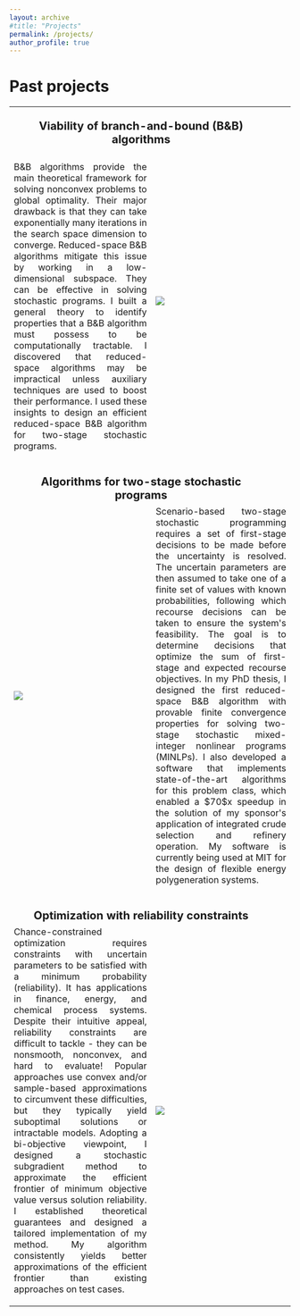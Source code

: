 ```yaml
---
layout: archive
#title: "Projects"
permalink: /projects/
author_profile: true
---
```

<html>
<body>
    <h1>Past projects</h1>
<div>
    <table style = "border: none;">
      <tr>
        <td colspan = "2" style="border: none;padding-right:40px;vertical-align:bottom;text-align:center;"><p style="font-size:20px;margin-bottom: -15px;"><b>Viability of branch-and-bound (B&B) algorithms</b></p></td></tr>  
        <td style = "border: none;">
          <p style="font-size:16px;text-align:justify"><br>
              B&B algorithms provide the main theoretical framework for solving nonconvex problems to global optimality. Their major drawback is that they can take exponentially many iterations in the search space dimension to converge. Reduced-space B&B algorithms mitigate this issue by working in a low-dimensional subspace. They can be effective in solving stochastic programs. I built a general theory to identify properties that a B&B algorithm must possess to be computationally tractable. I discovered that reduced-space algorithms may be impractical unless auxiliary techniques are used to boost their performance. I used these insights to design an efficient reduced-space B&B algorithm for two-stage stochastic programs. </p>
        </td>
        <td style = "border: none;width: 453.5px;padding-right: 20px;">
          <img src="https://rohitkannan.github.io/images/fig1.png" style = "clear:both;width:auto;height:auto"/>
        </td>
      </tr> 
       <tr>
        <td colspan = "2" style="border: none;padding-right:40px;vertical-align:bottom;text-align:center;"><p style="font-size:20px;margin-bottom: -15px;"><b>Algorithms for two-stage stochastic programs</b></p></td>
        </tr>
        <tr>
            <td style = "border: none;width: 453.5px;padding-right: 20px;">
          <img src="https://rohitkannan.github.io/images/fig2.png" style = "clear:both;width:auto;height:auto"/>
        </td>
        <td style = "border: none;">
          <p style="font-size:16px; text-align: justify">
              Scenario-based two-stage stochastic programming requires a set of first-stage decisions to be made before the uncertainty is resolved. The uncertain parameters are then assumed to take one of a finite set of values with known probabilities, following which recourse decisions can be taken to ensure the system's feasibility. The goal is to determine decisions that optimize the sum of first-stage and expected recourse objectives. In my PhD thesis, I designed the first reduced-space B&B algorithm with provable finite convergence properties for solving two-stage stochastic mixed-integer nonlinear programs (MINLPs). I also developed a software that implements state-of-the-art algorithms for this problem class, which enabled a $70$x speedup in the solution of my sponsor's application of integrated crude selection and refinery operation. My software is currently being used at MIT for the design of flexible energy polygeneration systems.</p>
        </td>
         </tr>
        <tr>
        <td colspan = "2" style="border: none;padding-right:40px;vertical-align:bottom;text-align:center;"><p style="font-size:20px;margin-bottom: -15px;"><b>Optimization with reliability constraints</b></p></td>
        </tr>
        <tr>
        <td style = "border: none;">
          <p style="font-size:16px; text-align: justify">
              Chance-constrained optimization requires constraints with uncertain parameters to be satisfied with a minimum probability (reliability). It has applications in finance, energy, and chemical process systems. Despite their intuitive appeal, reliability constraints are difficult to tackle - they can be nonsmooth, nonconvex, and hard to evaluate! Popular approaches use convex and/or sample-based approximations to circumvent these difficulties, but they typically yield suboptimal solutions or intractable models. Adopting a bi-objective viewpoint, I designed a stochastic subgradient method to approximate the efficient frontier of minimum objective value versus solution reliability. I established theoretical guarantees and designed a tailored implementation of my method. My algorithm consistently yields better approximations of the efficient frontier than existing approaches on test cases.</p>
        </td>
            <td style = "border: none;width: 453.5px;padding-right: 20px;">
          <img src="https://rohitkannan.github.io/images/fig3.png" style = "clear:both;width:auto;height:auto"/>
        </td>
         </tr>
    </table>
</div>

  

</body>
</html>
